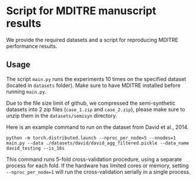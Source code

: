 # Script for MDITRE manuscript results
We provide the required datasets and a script for reproducing MDITRE performance results.

## Usage
The script ```main.py``` runs the experiments 10 times on the specified dataset (located in ```datasets``` folder). Make sure to have MDITRE installed before running ```main.py```.

Due to the file size limit of github, we compressed the semi-synthetic datasets into 2 zip files (```case_1.zip``` and ```case_2.zip```), please make sure to unzip them in the ```datasets/semisyn``` directory.

Here is an example command to run on the dataset from David et al., 2014.
```
python -m torch.distributed.launch --nproc_per_node=5 --nnodes=1 main.py --data ./datasets/david/david_agg_filtered.pickle --data_name david_testing --is_16s
```
This command runs 5-fold cross-validation procedure, using a separate process for each fold. If the hardware has limited cores or memory, setting ```--nproc_per_node=1``` will run the cross-validation serially in a single process.
